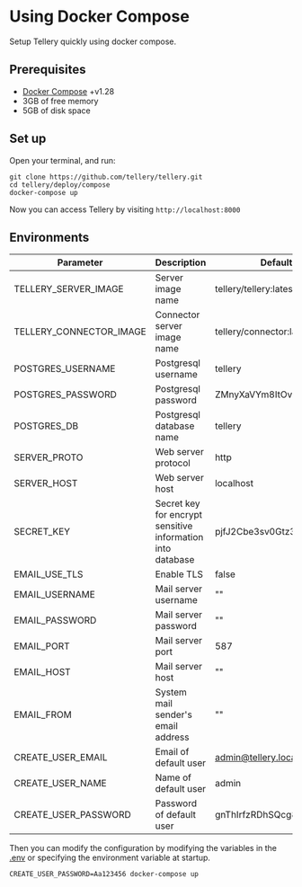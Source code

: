 # Using Docker Compose

Setup Tellery quickly using docker compose.

## Prerequisites

- [Docker Compose](https://docs.docker.com/compose/install/) +v1.28
- 3GB of free memory
- 5GB of disk space

## Set up

Open your terminal, and run:

```shell
git clone https://github.com/tellery/tellery.git
cd tellery/deploy/compose
docker-compose up
```

Now you can access Tellery by visiting `http://localhost:8000`

## Environments

| Parameter               | Description                                                | Default                  |
| ----------------------- | ---------------------------------------------------------- | ------------------------ |
| TELLERY_SERVER_IMAGE    | Server image name                                          | tellery/tellery:latest   |
| TELLERY_CONNECTOR_IMAGE | Connector server image name                                | tellery/connector:latest |
| POSTGRES_USERNAME       | Postgresql username                                        | tellery                  |
| POSTGRES_PASSWORD       | Postgresql password                                        | ZMnyXaVYm8ItOv+vhoh07Q   |
| POSTGRES_DB             | Postgresql database name                                   | tellery                  |
| SERVER_PROTO            | Web server protocol                                        | http                     |
| SERVER_HOST             | Web server host                                            | localhost                |
| SECRET_KEY              | Secret key for encrypt sensitive information into database | pjfJ2Cbe3sv0Gtz32Krr4A   |
| EMAIL_USE_TLS           | Enable TLS                                                 | false                    |
| EMAIL_USERNAME          | Mail server username                                       | ""                       |
| EMAIL_PASSWORD          | Mail server password                                       | ""                       |
| EMAIL_PORT              | Mail server port                                           | 587                      |
| EMAIL_HOST              | Mail server host                                           | ""                       |
| EMAIL_FROM              | System mail sender's email address                         | ""                       |
| CREATE_USER_EMAIL       | Email of default user                                      | admin@tellery.local      |
| CREATE_USER_NAME        | Name of default user                                       | admin                    |
| CREATE_USER_PASSWORD    | Password of default user                                   | gnThIrfzRDhSQcg8lQrdg    |

Then you can modify the configuration by modifying the variables in the [.env](https://github.com/tellery/tellery/blob/master/hack/compose/.env) or specifying the environment variable at startup.

```shell
CREATE_USER_PASSWORD=Aa123456 docker-compose up
```
